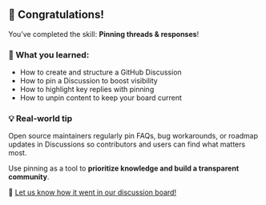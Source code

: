 <!--
  <<< Author notes: Finish >>>
  Review what we learned, ask for feedback, provide next steps.
-->

## 🎉 Congratulations!

You’ve completed the skill: **Pinning threads & responses**!

### 🧠 What you learned:

- How to create and structure a GitHub Discussion  
- How to pin a Discussion to boost visibility  
- How to highlight key replies with pinning  
- How to unpin content to keep your board current

### 💡 Real-world tip

Open source maintainers regularly pin FAQs, bug workarounds, or roadmap updates in Discussions so contributors and users can find what matters most.

Use pinning as a tool to **prioritize knowledge and build a transparent community**.

📣 [Let us know how it went in our discussion board!](https://github.com/orgs/skills/discussions)
